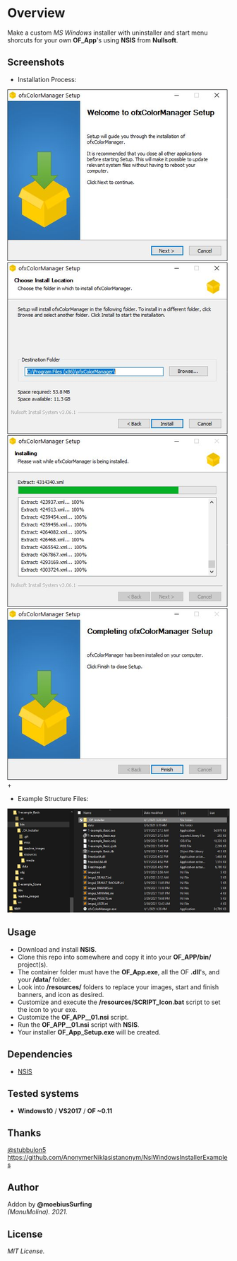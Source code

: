 # Overview
Make a custom _MS Windows_ installer with uninstaller and start menu shorcuts for your own **OF_App**'s using **NSIS** from **Nullsoft**.

## Screenshots
* Installation Process:  

![image](/readme_images/Capture1.JPG?raw=true "image")
![image](/readme_images/Capture2.JPG?raw=true "image")
![image](/readme_images/Capture3.JPG?raw=true "image")
![image](/readme_images/Capture4.JPG?raw=true "image")+

* Example Structure Files:  

![image](/readme_images/Capture_Example.JPG?raw=true "image")

## Usage
- Download and install **NSIS**.
- Clone this repo into somewhere and copy it into your **OF_APP/bin/** project(s). 
- The container folder must have the **OF_App.exe**, all the OF **.dll**'s, and your **/data/** folder.
- Look into **/resources/** folders to replace your images, start and finish banners, and icon as desired.
- Customize and execute the **/resources/SCRIPT_Icon.bat** script to set the icon to your exe.
- Customize the **OF_APP__01.nsi** script.
- Run the **OF_APP__01.nsi** script with **NSIS**.
- Your installer **OF_App_Setup.exe** will be created.

## Dependencies
* [NSIS](https://nsis.sourceforge.io/Main_Page)  

## Tested systems
- **Windows10** / **VS2017** / **OF ~0.11**

## Thanks
[@stubbulon5](https://forum.openframeworks.cc/t/deploying-and-creating-installers-for-windows-and-macos/36887/4)  
https://github.com/AnonymerNiklasistanonym/NsiWindowsInstallerExamples  

## Author
Addon by **@moebiusSurfing**  
*(ManuMolina). 2021.*

## License
*MIT License.*